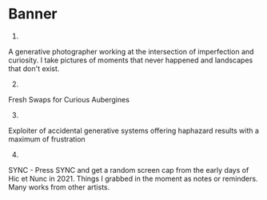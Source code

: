 # Banner

1.
A generative photographer working at the intersection of imperfection and curiosity. I take pictures of moments that never happened and landscapes that don't exist.

2.
Fresh Swaps for Curious Aubergines

3.
Exploiter of accidental generative systems offering haphazard results with a maximum of frustration

4.
SYNC - Press SYNC and get a random screen cap from the early days of Hic et Nunc in 2021. Things I grabbed in the moment as notes or reminders. Many works from other artists. 
